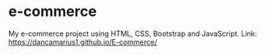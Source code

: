 # e-commerce
My e-commerce project using HTML, CSS, Bootstrap and JavaScript.
Link:
https://dancamarius1.github.io/E-commerce/
